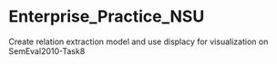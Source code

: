 # Enterprise_Practice_NSU
Create relation extraction model and use displacy for visualization on SemEval2010-Task8
